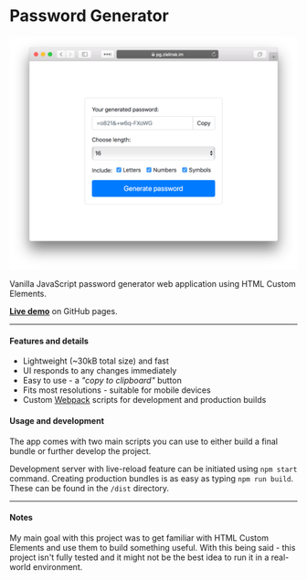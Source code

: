 # Password Generator

![Project screenshot](https://raw.githubusercontent.com/zielinsm/password-generator/master/capture.png)

Vanilla JavaScript password generator web application using HTML Custom Elements.

**[Live demo](https://zielinsm.github.io/password-generator/)** on GitHub pages.

---

#### Features and details
  - Lightweight (~30kB total size) and fast
  - UI responds to any changes immediately
  - Easy to use - a *"copy to clipboard"* button
  - Fits most resolutions - suitable for mobile devices
  - Custom [Webpack](https://webpack.js.org) scripts for development and production builds

#### Usage and development
The app comes with two main scripts you can use to either build a final bundle or further develop the project.

Development server with live-reload feature can be initiated using `npm start` command.
Creating production bundles is as easy as typing `npm run build`. These can be found in the `/dist` directory.

---

#### Notes

My main goal with this project was to get familiar with HTML Custom Elements and use them to build something useful. With this being said - this project isn't fully tested and it might not be the best idea to run it in a real-world environment.
